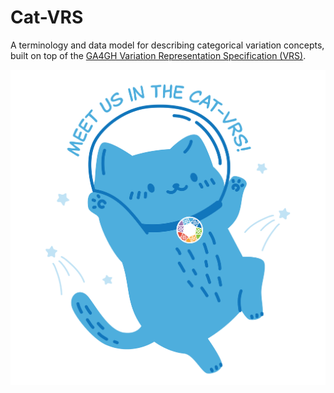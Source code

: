 # Cat-VRS

A terminology and data model for describing categorical variation concepts, built on top of the
[GA4GH Variation Representation Specification (VRS)](https://vrs.ga4gh.org).

![image](docs/source/images/cat-vrs-transparent-bg.png)
